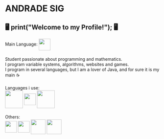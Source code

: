 # ANDRADE SIG
 🖥️ print("Welcome to my Profile!");  🖥️
----
Main Language: <img src="https://static.wixstatic.com/media/3737e4_de402f0d8367429ba0aa5f332ffac2f4~mv2.jpg/v1/fit/w_256,h_256,al_c,q_80/file.jpg" width="38px" align="center">
####
Student passionate about programming and mathematics.
<br/>
I program variable systems, algorithms, websites and games.
<br/>
I program in several languages, but I am a lover of Java, and for sure it is my main ☕
####
Languages i use:
<br/>
<img src="https://cdn.iconscout.com/icon/free/png-256/java-60-1174953.png" width="58px" align="center">
<img src="https://upload.wikimedia.org/wikipedia/commons/thumb/9/99/Unofficial_JavaScript_logo_2.svg/1024px-Unofficial_JavaScript_logo_2.svg.png" width="38px" align="center">
<img src="https://www.php.net/images/logos/new-php-logo.svg" width="58px" align="center">
####
Others:
<br/>
<img src="https://xsites.com.br/wp-content/uploads/2020/09/logo-html5.png" width="38px" align="center">
<img src="https://xsites.com.br/wp-content/uploads/2020/09/icon-css-3.png" width="38px" align="center">
<img src="https://cdn.iconscout.com/icon/free/png-512/less-7-226016.png" width="48px" align="center">
<img src="https://img.icons8.com/color/452/sass.png" width="48px" align="center">
